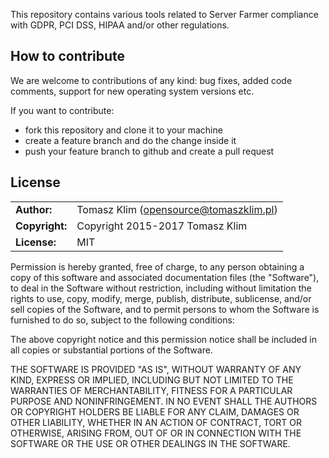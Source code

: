 This repository contains various tools related to Server Farmer compliance with
GDPR, PCI DSS, HIPAA and/or other regulations.


## How to contribute

We are welcome to contributions of any kind: bug fixes, added code comments,
support for new operating system versions etc.

If you want to contribute:
- fork this repository and clone it to your machine
- create a feature branch and do the change inside it
- push your feature branch to github and create a pull request

## License

|                      |                                          |
|:---------------------|:-----------------------------------------|
| **Author:**          | Tomasz Klim (<opensource@tomaszklim.pl>) |
| **Copyright:**       | Copyright 2015-2017 Tomasz Klim          |
| **License:**         | MIT                                      |

Permission is hereby granted, free of charge, to any person obtaining a copy
of this software and associated documentation files (the "Software"), to deal
in the Software without restriction, including without limitation the rights
to use, copy, modify, merge, publish, distribute, sublicense, and/or sell
copies of the Software, and to permit persons to whom the Software is
furnished to do so, subject to the following conditions:

The above copyright notice and this permission notice shall be included in all
copies or substantial portions of the Software.

THE SOFTWARE IS PROVIDED "AS IS", WITHOUT WARRANTY OF ANY KIND, EXPRESS OR
IMPLIED, INCLUDING BUT NOT LIMITED TO THE WARRANTIES OF MERCHANTABILITY,
FITNESS FOR A PARTICULAR PURPOSE AND NONINFRINGEMENT. IN NO EVENT SHALL THE
AUTHORS OR COPYRIGHT HOLDERS BE LIABLE FOR ANY CLAIM, DAMAGES OR OTHER
LIABILITY, WHETHER IN AN ACTION OF CONTRACT, TORT OR OTHERWISE, ARISING FROM,
OUT OF OR IN CONNECTION WITH THE SOFTWARE OR THE USE OR OTHER DEALINGS IN THE
SOFTWARE.
